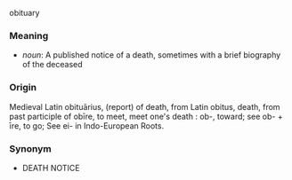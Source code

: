 obituary
### Meaning
+ _noun_: A published notice of a death, sometimes with a brief biography of the deceased

### Origin

Medieval Latin obituārius, (report) of death, from Latin obitus, death, from past participle of obīre, to meet, meet one's death : ob-, toward; see ob- + īre, to go; See ei- in Indo-European Roots.

### Synonym

+ DEATH NOTICE


